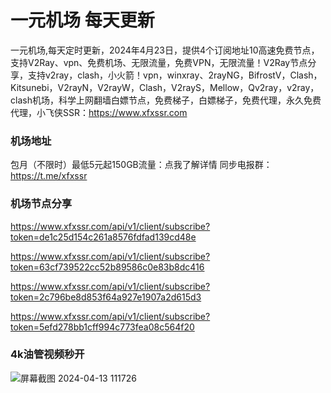 # 一元机场 每天更新

一元机场,每天定时更新，2024年4月23日，提供4个订阅地址10高速免费节点，支持V2Ray、vpn、免费机场、无限流量，免费VPN，无限流量！V2Ray节点分享，支持v2ray，clash，小火箭！vpn，winxray、2rayNG，BifrostV，Clash，Kitsunebi，V2rayN，V2rayW，Clash，V2rayS，Mellow，Qv2ray，v2ray，clash机场，科学上网翻墙白嫖节点，免费梯子，白嫖梯子，免费代理，永久免费代理，小飞侠SSR：https://www.xfxssr.com
### 机场地址

包月（不限时）最低5元起150GB流量：点我了解详情
同步电报群：https://t.me/xfxssr

### 机场节点分享

https://www.xfxssr.com/api/v1/client/subscribe?token=de1c25d154c261a8576fdfad139cd48e

https://www.xfxssr.com/api/v1/client/subscribe?token=63cf739522cc52b89586c0e83b8dc416

https://www.xfxssr.com/api/v1/client/subscribe?token=2c796be8d853f64a927e1907a2d615d3

https://www.xfxssr.com/api/v1/client/subscribe?token=5efd278bb1cff994c773fea08c564f20


### 4k油管视频秒开

![屏幕截图 2024-04-13 111726](https://github.com/xfxssr/ssnode/assets/160599155/38ebd832-e0a3-40fc-a3be-008cf5103b34)



